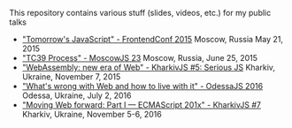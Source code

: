 This repository contains various stuff (slides, videos, etc.) for my public talks

- ["Tomorrow's JavaScript" - FrontendConf 2015](FrontendConf2015/) Moscow, Russia May 21, 2015
- ["TC39 Process" - MoscowJS 23](MoscowJS23/) Moscow, Russia, June 25, 2015
- ["WebAssembly: new era of Web" - KharkivJS #5: Serious JS](KharkivJS5/) Kharkiv, Ukraine, November 7, 2015
- ["What's wrong with Web and how to live with it" - OdessaJS 2016](OdessaJS2016/) Odessa, Ukraine, July 2, 2016
- ["Moving Web forward: Part I — ECMAScript 201x" - KharkivJS #7](KharkivJS7/) Kharkiv, Ukraine, November 5-6, 2016